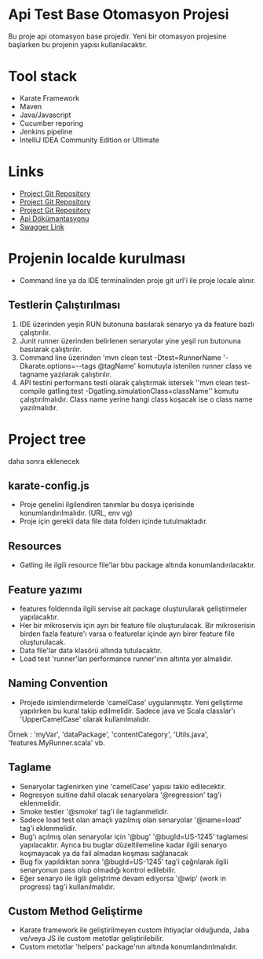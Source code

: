 # Api Test Base Otomasyon Projesi

Bu proje api otomasyon base projedir. Yeni bir otomasyon projesine başlarken bu projenin yapısı kullanılacaktır.

# Tool stack
* Karate Framework
* Maven
* Java/Javascript
* Cucumber reporing
* Jenkins pipeline
* IntelliJ IDEA Community Edition or Ultimate

# Links

* <a href="">Project Git Repository</a>
* <a href="">Project Git Repository</a>
* <a href="">Project Git Repository</a>
* <a href="">Api Dökümantasyonu</a>
* <a href="">Swagger Link</a>

# Projenin localde kurulması

* Command line ya da IDE terminalinden proje git url'i ile proje locale alınır.


## Testlerin Çalıştırılması

1. IDE üzerinden yeşin RUN butonuna basılarak senaryo ya da feature bazlı çalıştırılır.
2. Junit runner üzerinden belirlenen senaryolar yine yeşil run butonuna basılarak çalıştırılır.
3. Command line üzerinden 
   'mvn clean test -Dtest=RunnerName '-Dkarate.options=--tags @tagName'
    komutuyla istenilen runner class ve tagname yazılarak çalıştırılır.
4. API testini performans testi olarak çalıştırmak istersek
   ''mvn clean test-compile gatling:test -Dgatling.simulationClass=className''
 komutu çalıştırılmalıdır. Class name yerine hangi class koşacak ise o class name yazılmalıdır.

# Project tree
daha sonra eklenecek

## karate-config.js
* Proje genelini ilgilendiren tanımlar bu dosya içerisinde konumlandırılmalıdır. (URL, env vg)
* Proje için gerekli data file data folderı içinde tutulmaktadır.

## Resources
* Gatling ile ilgili resource file'lar bbu package altında konumlandırılacaktır.

## Feature yazımı
* features folderında ilgili servise ait package oluşturularak geliştirmeler yapılacaktır.
* Her bir mikroservis için ayrı bir feature file oluşturulacak. Bir mikroserisin birden fazla feature'ı varsa
o featurelar içinde ayrı birer feature file oluşturulacak.
* Data file'lar data klasörü altında tutulacaktır.
* Load test 'runner'ları performance runner'ının altınta yer almalıdır.

## Naming Convention

* Projede isimlendirmelerde 'camelCase' uygulanmıştır. Yeni geliştirme yapılırken bu kural takip edilmelidir.
Sadece java ve Scala classlar'ı 'UpperCamelCase' olarak kullanılmalıdır.

Örnek : 'myVar', 'dataPackage', 'contentCategory', 'Utils.java', 'features.MyRunner.scala' vb.

## Taglame
* Senaryolar taglenirken yine 'camelCase' yapısı takio edilecektir.
* Regresyon suitine dahil olacak senaryolara '@regression' tag'i eklenmelidir.
* Smoke testler '@smoke' tag'i ile taglanmelidir.
* Sadece load test olan amaçlı yazılmış olan senaryolar '@name=load' tag'i eklenmelidir.
* Bug'ı açılmış olan senaryolar için '@bug' '@bugId=US-1245' taglamesi yapılacaktır. Ayrıca bu buglar düzeltilemeline kadar ilgili senaryo koşmayacak ya da fail almadan koşması sağlanacak
* Bug fix yapıldıktan sonra '@bugId=US-1245' tag'i çağrılarak ilgili senaryonun pass olup olmadığı kontrol edilebilir.
* Eğer senaryo ile ilgili geliştrime devam ediyorsa '@wip' (work in progress) tag'i kullanılmalıdır.

## Custom Method Geliştirme

* Karate framework ile geliştirilmeyen custom ihtiyaçlar olduğunda, Jaba ve/veya JS ile custom metotlar geliştirilebilir.
* Custom metotlar 'helpers' package'nın altında konumlandırılmalıdır.